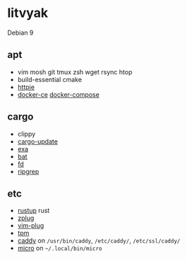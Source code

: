 # litvyak

Debian 9

## apt

- vim mosh git tmux zsh wget rsync htop
- build-essential cmake
- [httpie](https://httpie.org/)
- [docker-ce](https://docs.docker.com/install/linux/docker-ce/debian/) [docker-compose](https://docs.docker.com/compose/install/)

## cargo

- clippy
- [cargo-update](https://github.com/nabijaczleweli/cargo-update)
- [exa](https://github.com/ogham/exa)
- [bat](https://github.com/sharkdp/bat)
- [fd](https://github.com/sharkdp/fd)
- [ripgrep](https://github.com/BurntSushi/ripgrep)

## etc

- [rustup](https://rustup.rs/) rust
- [zplug](https://github.com/zplug/zplug)
- [vim-plug](https://github.com/junegunn/vim-plug)
- [tpm](https://github.com/tmux-plugins/tpm)
- [caddy](https://caddyserver.com) on `/usr/bin/caddy`, `/etc/caddy/`, `/etc/ssl/caddy/`
- [micro](https://github.com/zyedidia/micro) on `~/.local/bin/micro`
